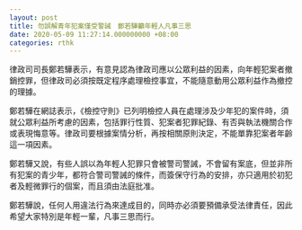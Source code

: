 ```yaml
---
layout: post
title: 勿誤解青年犯案僅受警誡　鄭若驊籲年輕人凡事三思
date: 2020-05-09 11:27:14.000000000 +08:00
categories: rthk
---
```


律政司司長鄭若驊表示，有意見認為律政司應以公眾利益的因素，向年輕犯案者撤銷控罪，但律政司必須按既定程序處理檢控事宜，不能隨意動用公眾利益作為撤控的理據。

鄭若驊在網誌表示，《檢控守則》已列明檢控人員在處理涉及少年犯的案件時，須就公眾利益所考慮的因素，包括罪行性質、犯案者犯罪紀錄、有否與執法機關合作或表現悔意等。律政司要根據案情分析，再按相關原則決定，不能單靠犯案者年齡這一項因素。

鄭若驊又說，有些人誤以為年輕人犯罪只會被警司警誡，不會留有案底，但並非所有犯案的青少年，都符合警司警誡的條件，而簽保守行為的安排，亦只適用於初犯者及輕微罪行的個案，而且須由法庭批准。

鄭若驊說，任何人用違法行為來達成目的，同時亦必須要預備承受法律責任，因此希望大家特別是年輕一輩，凡事三思而行。
